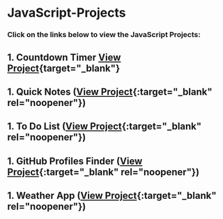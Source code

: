 # JavaScript-Projects

### Click on the links below to view the JavaScript Projects:

## 1. Countdown Timer [View Project](https://beerwithstraw.github.io/countdownTimer/index.html){target="_blank"}
## 1. Quick Notes ([View Project](https://beerwithstraw.github.io/QuickNotes/index.html){:target="_blank" rel="noopener"})
## 1. To Do List ([View Project](https://beerwithstraw.github.io/ToDoList/index.html){:target="_blank" rel="noopener"})
## 1. GitHub Profiles Finder ([View Project](https://beerwithstraw.github.io/GithubProfiles/index.html){:target="_blank" rel="noopener"})
## 1. Weather App ([View Project](https://beerwithstraw.github.io/WeatherApp/index.html){:target="_blank" rel="noopener"})
